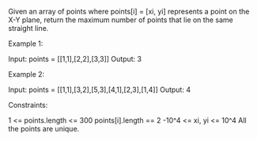 Given an array of points where points[i] = [xi, yi] represents a point on the
X-Y plane, return the maximum number of points that lie on the same straight
line.


Example 1:


Input: points = [[1,1],[2,2],[3,3]]
Output: 3


Example 2:


Input: points = [[1,1],[3,2],[5,3],[4,1],[2,3],[1,4]]
Output: 4



Constraints:


1 <= points.length <= 300
points[i].length == 2
-10^4 <= xi, yi <= 10^4
All the points are unique.




